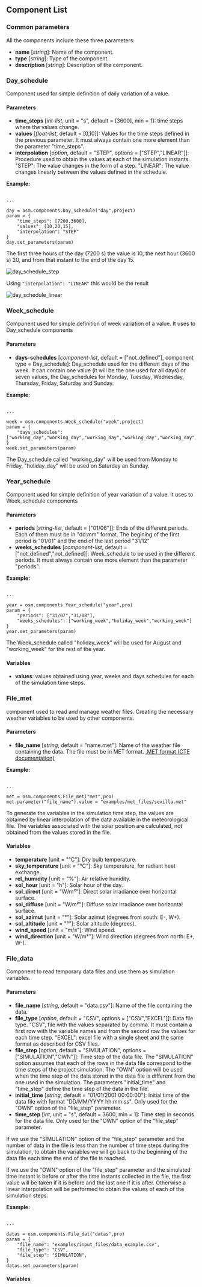 ## Component List

### Common parameters
All the components include these three parameters:

- **name** [_string_]: Name of the component.
- **type** [_string_]: Type of the component.
- **description** [_string_]: Description of the component.


### Day_schedule

Component used for simple definition of daily variation of a value.

#### Parameters
- **time_steps** [_int-list_, unit = "s", default = [3600], min = 1]: time steps where the values change. 
- **values** [_float-list_, default = [0,10]]: Values for the time steps defined in the previous parameter. It must always contain one more element than the parameter "time_steps".
- **interpolation** [_option_, default = "STEP", options = ["STEP","LINEAR"]]: Procedure used to obtain the values at each of the simulation instants. "STEP": The value changes in the form of a step. "LINEAR": The value changes linearly between the values defined in the schedule. 

**Example:**
<pre><code class="python">
...

day = osm.components.Day_schedule("day",project)
param = {
    "time_steps": [7200,3600],
    "values": [10,20,15],
    "interpolation": "STEP"
}
day.set_parameters(param)
</code></pre>

The first three hours of the day (7200 s) the value is 10, the next hour (3600 s) 20, and from that instant to the end of the day 15.

![day_schedule_step](img/day_schedule_step.png) 

Using `"interpolation": "LINEAR"` this would be the result

![day_schedule_linear](img/day_schedule_linear.png) 

### Week_schedule

Component used for simple definition of week variation of a value. It uses to Day_schedule components

#### Parameters
- **days-schedules** [_component-list_, default = ["not_defined"], component type = Day_schedule]: Day_schedule used for the different days of the week. It can contain one value (it will be the one used for all days) or seven values, the Day_schedules for Monday, Tuesday, Wednesday, Thursday, Friday, Saturday and Sunday.


**Example:**
<pre><code class="python">
...

week = osm.components.Week_schedule("week",project)
param = {
    "days_schedules": ["working_day","working_day","working_day","working_day","working_day","holiday_day","holiday_day"]
}
week.set_parameters(param)
</code></pre>

The Day_schedule called "working_day" will be used from Monday to Friday, "holiday_day" will be used on Saturday an Sunday.

### Year_schedule

Component used for simple definition of year variation of a value. It uses to Week_schedule components

#### Parameters
- **periods** [_string-list_, default = ["01/06"]]: Ends of the different periods. Each of them must be in "dd:mm" format. 
The begining of the first period is "01/01" and the end of the last period "31/12"
- **weeks_schedules** [_component-list_, default = ["not_defined","not_defined]]: Week_schedule to be used in the different periods. It must always contain one more element than the parameter "periods".

**Example:**
<pre><code class="python">
...

year = osm.components.Year_schedule("year",pro)
param = {
    "periods": ["31/07","31/08"],
    "weeks_schedules": ["working_week","holiday_week","working_week"]
}
year.set_parameters(param)
</code></pre>

The Week_schedule called "holiday_week" will be used for August and "working_week" for the rest of the year.

#### Variables
- **values**: values obtained using year, weeks and days schedules for each of the simulation time steps.

### File_met

component used to read and manage weather files. Creating the necessary weather variables to be used by other components.

#### Parameters
- **file_name** [_string_, default = "name.met"]: Name of the weather file containing the data. The file must be in MET format. [.MET format (CTE documentation)](https://www.codigotecnico.org/pdf/Documentos/HE/20170202-DOC-DB-HE-0-Climas%20de%20referencia.pdf)

**Example:**
<pre><code class="python">
...

met = osm.components.File_met("met",pro)
met.parameter("file_name").value = "examples/met_files/sevilla.met"
</code></pre>

To generate the variables in the simulation time step, the values are obtained by linear interpolation of the data available in the meteorological file. The variables associated with the solar position are calculated, not obtained from the values stored in the file.

#### Variables
- **temperature** [unit = "°C"]: Dry bulb temperature.
- **sky_temperature** [unit = "°C"]: Sky temperature, for radiant heat exchange.
- **rel_humidity** [unit = "%"]: Air relative hunidity.
- **sol_hour** [unit = "h"]: Solar hour of the day.
- **sol_direct** [unit = "W/m²"]: Direct solar irradiance over horizontal surface.
- **sol_diffuse** [unit = "W/m²"]: Diffuse solar irradiance over horizontal surface.
- **sol_azimut** [unit = "°"]: Solar azimut (degrees from south: E-, W+).
- **sol_altitude** [unit = "°"]: Solar altitude (degrees).
- **wind_speed** [unit = "m/s"]: Wind speed.
- **wind_direction** [unit = "W/m²"]: Wind direction (degrees from north: E+, W-).

### File_data

Component to read temporary data files and use them as simulation variables.

#### Parameters
- **file_name** [_string_, default = "data.csv"]: Name of the file containing the data.
- **file_type** [_option_, default = "CSV", options = ["CSV","EXCEL"]]: Data file type. "CSV", file with the values separated by comma. It must contain a first row with the variable names and from the second row the values for each time step. "EXCEL": excel file with a single sheet and the same format as described for CSV files.
- **file_step** [_option_, default = "SIMULATION", options = ["SIMULATION","OWN"]]: Time step of the data file. The "SIMULATION" option assumes that each of the rows in the data file correspond to the time steps of the project simulation. The "OWN" option will be used when the time step of the data stored in the data file is different from the one used in the simulation. The parameters "initial_time" and "time_step" define the time step of the data in the file.
- **initial_time** [_string_, default = "01/01/2001 00:00:00"]: Initial time of the data file with format "DD/MM/YYYY hh:mm:ss". Only used for the "OWN" option of the "file_step" parameter.
- **time_step** [_int_, unit = "s", default = 3600, min = 1]: Time step in seconds for the data file. Only used for the "OWN" option of the "file_step" parameter.

If we use the "SIMULATION" option of the "file_step" parameter and the number of data in the file is less than the number of time steps during the simulation, to obtain the variables we will go back to the beginning of the data file each time the end of the file is reached.

If we use the "OWN" option of the "file_step" parameter and the simulated time instant is before or after the time instants collected in the file, the first value will be taken if it is before and the last one if it is after. Otherwise a linear interpolation will be performed to obtain the values of each of the simulation steps.

**Example:**
<pre><code class="python">
...

datas = osm.components.File_dat("datas",pro)
param = {
    "file_name": "examples/input_files/data_example.csv",
    "file_type": "CSV",
    "file_step": "SIMULATION",
}
datas.set_parameters(param)
</code></pre>


#### Variables


